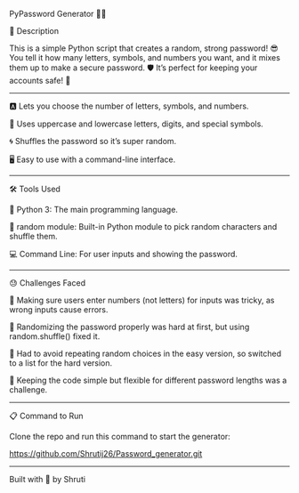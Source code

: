 
PyPassword Generator 🔐✨

📝 Description

This is a simple Python script that creates a random, strong password! 😎 You tell it how many letters, symbols, and numbers you want, and it mixes them up to make a secure password. 🛡️ It’s perfect for keeping your accounts safe! 💪

-----------------------------------------------------------------------------------------------------------------------------------------------------------------------------

🅰️ Lets you choose the number of letters, symbols, and numbers.

🔢 Uses uppercase and lowercase letters, digits, and special symbols.

🌀 Shuffles the password so it’s super random.

🖥️ Easy to use with a command-line interface.

-----------------------------------------------------------------------------------------------------------------------------------------------------------------------------

🛠️ Tools Used 

🐍 Python 3: The main programming language.

🎲 random module: Built-in Python module to pick random characters and shuffle them.

💻 Command Line: For user inputs and showing the password.

-----------------------------------------------------------------------------------------------------------------------------------------------------------------------------

😓 Challenges Faced

🚫 Making sure users enter numbers (not letters) for inputs was tricky, as wrong inputs cause errors.

🔄 Randomizing the password properly was hard at first, but using random.shuffle() fixed it.

🐛 Had to avoid repeating random choices in the easy version, so switched to a list for the hard version.

📏 Keeping the code simple but flexible for different password lengths was a challenge.

-----------------------------------------------------------------------------------------------------------------------------------------------------------------------------

📋 Command to Run

Clone the repo and run this command to start the generator:

https://github.com/Shrutij26/Password_generator.git

-----------------------------------------------------------------------------------------------------------------------------------------------------------------------------

Built with 💖 by Shruti
